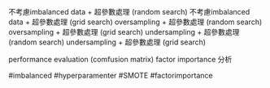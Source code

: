不考慮imbalanced data + 超參數處理 (random search)
不考慮imbalanced data + 超參數處理 (grid search)
oversampling + 超參數處理 (random search)
oversampling + 超參數處理 (grid search)
undersampling + 超參數處理 (random search)
undersampling + 超參數處理 (grid search)

performance evaluation (comfusion matrix)
factor importance 分析

#imbalanced #hyperparamenter #SMOTE #factorimportance
